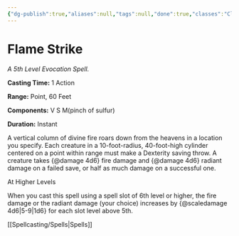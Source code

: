 ```yaml
---
{"dg-publish":true,"aliases":null,"tags":null,"done":true,"classes":"Cleric,","spellLevel":5,"school":"Evocation","source":"PHB","permalink":"/spells/flame-strike/","dgHomeLink":false,"dgPassFrontmatter":true}
---
```


# Flame Strike
*A 5th Level Evocation Spell.*

**Casting Time:** 1 Action

**Range:** Point, 60 Feet

**Components:** V S M(pinch of sulfur)

**Duration:** Instant

A vertical column of divine fire roars down from the heavens in a location you specify. Each creature in a 10-foot-radius, 40-foot-high cylinder centered on a point within range must make a Dexterity saving throw. A creature takes {@damage 4d6} fire damage and {@damage 4d6} radiant damage on a failed save, or half as much damage on a successful one.

At Higher Levels

When you cast this spell using a spell slot of 6th level or higher, the fire damage or the radiant damage (your choice) increases by {@scaledamage 4d6|5-9|1d6} for each slot level above 5th.

[[Spellcasting/Spells|Spells]]